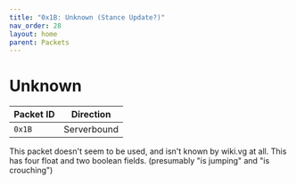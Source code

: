 ```yaml
---
title: "0x1B: Unknown (Stance Update?)"
nav_order: 28
layout: home
parent: Packets
---
```


# Unknown

| Packet ID | Direction   |
| --------- | ----------- |
| `0x1B`    | Serverbound |

This packet doesn't seem to be used, and isn't known by wiki.vg at all. This has four float and two boolean fields. (presumably "is jumping" and "is crouching")
